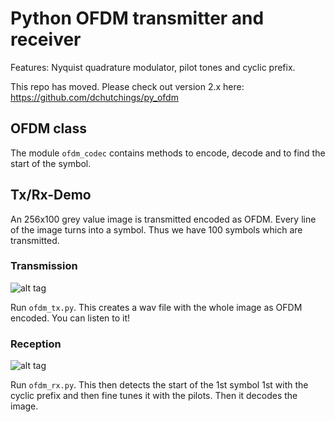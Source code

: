 # Python OFDM transmitter and receiver

Features: Nyquist quadrature modulator, pilot tones and cyclic prefix.

This repo has moved. Please check out version 2.x here: 
https://github.com/dchutchings/py_ofdm

## OFDM class

The module `ofdm_codec` contains methods to encode, decode
and to find the start of the symbol.

## Tx/Rx-Demo

An 256x100 grey value image is transmitted encoded as OFDM.
Every line of the image turns into a symbol. Thus we have
100 symbols which are transmitted.

### Transmission

![alt tag](tx.png)

Run `ofdm_tx.py`. This creates a wav file with the whole
image as OFDM encoded. You can listen to it!

### Reception

![alt tag](rx.png)

Run `ofdm_rx.py`. This then detects the start of the 1st symbol
1st with the cyclic prefix and then fine tunes it with the pilots.
Then it decodes the image.

